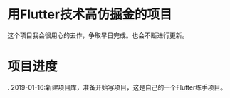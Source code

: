 # 用Flutter技术高仿掘金的项目

这个项目我会很用心的去作，争取早日完成。也会不断进行更新。

# 项目进度
. 2019-01-16:新建项目库，准备开始写项目，这是自己的一个Flutter练手项目。
